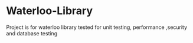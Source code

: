 # Waterloo-Library
Project is for waterloo library tested for unit testing, performance ,security and database testing
